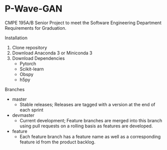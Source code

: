 # P-Wave-GAN

CMPE 195A/B Senior Project to meet the Software Engineering Department Requirements for Graduation. 

Installation
1. Clone repository
2. Download Anaconda 3 or Miniconda 3
3. Download Dependencies
    - Pytorch
    - Scikit-learn
    - Obspy
    - h5py

Branches
- master
    - Stable releases; Releases are tagged with a version at the end of each sprint
- devmaster
    - Current development; Feature branches are merged into this branch using pull requests on a rolling basis as features are developed. 
- feature
    - Each feature branch has a feature name as well as a corresponding feature id from the product backlog. 


